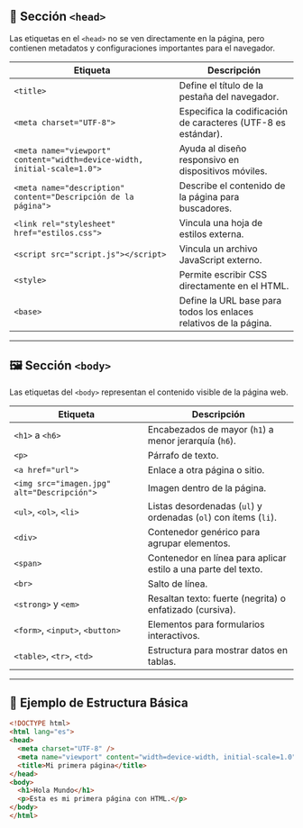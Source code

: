 ## 🧠 Sección `<head>`

Las etiquetas en el `<head>` no se ven directamente en la página, pero contienen metadatos y configuraciones importantes para el navegador.

| Etiqueta | Descripción |
|---------|-------------|
| `<title>` | Define el título de la pestaña del navegador. |
| `<meta charset="UTF-8">` | Especifica la codificación de caracteres (UTF-8 es estándar). |
| `<meta name="viewport" content="width=device-width, initial-scale=1.0">` | Ayuda al diseño responsivo en dispositivos móviles. |
| `<meta name="description" content="Descripción de la página">` | Describe el contenido de la página para buscadores. |
| `<link rel="stylesheet" href="estilos.css">` | Vincula una hoja de estilos externa. |
| `<script src="script.js"></script>` | Vincula un archivo JavaScript externo. |
| `<style>` | Permite escribir CSS directamente en el HTML. |
| `<base>` | Define la URL base para todos los enlaces relativos de la página. |

---

## 🖼️ Sección `<body>`

Las etiquetas del `<body>` representan el contenido visible de la página web.

| Etiqueta | Descripción |
|---------|-------------|
| `<h1>` a `<h6>` | Encabezados de mayor (`h1`) a menor jerarquía (`h6`). |
| `<p>` | Párrafo de texto. |
| `<a href="url">` | Enlace a otra página o sitio. |
| `<img src="imagen.jpg" alt="Descripción">` | Imagen dentro de la página. |
| `<ul>`, `<ol>`, `<li>` | Listas desordenadas (`ul`) y ordenadas (`ol`) con ítems (`li`). |
| `<div>` | Contenedor genérico para agrupar elementos. |
| `<span>` | Contenedor en línea para aplicar estilo a una parte del texto. |
| `<br>` | Salto de línea. |
| `<strong>` y `<em>` | Resaltan texto: fuerte (negrita) o enfatizado (cursiva). |
| `<form>`, `<input>`, `<button>` | Elementos para formularios interactivos. |
| `<table>`, `<tr>`, `<td>` | Estructura para mostrar datos en tablas. |

---

## 📌 Ejemplo de Estructura Básica

```html
<!DOCTYPE html>
<html lang="es">
<head>
  <meta charset="UTF-8" />
  <meta name="viewport" content="width=device-width, initial-scale=1.0" />
  <title>Mi primera página</title>
</head>
<body>
  <h1>Hola Mundo</h1>
  <p>Esta es mi primera página con HTML.</p>
</body>
</html>